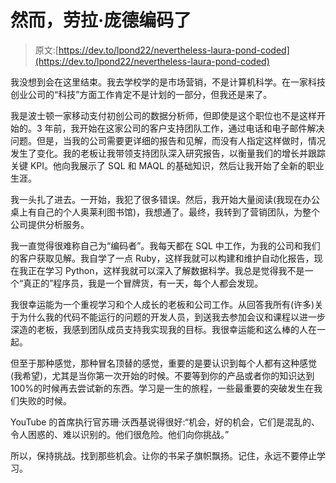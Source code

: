 # 然而，劳拉·庞德编码了

> 原文:[https://dev.to/lpond22/nevertheless-laura-pond-coded](https://dev.to/lpond22/nevertheless-laura-pond-coded)

我没想到会在这里结束。我去学校学的是市场营销，不是计算机科学。在一家科技创业公司的“科技”方面工作肯定不是计划的一部分，但我还是来了。

我是波士顿一家移动支付初创公司的数据分析师，但即使是这个职位也不是这样开始的。3 年前，我开始在这家公司的客户支持团队工作，通过电话和电子邮件解决问题。但是，当我的公司需要更详细的报告和见解，而没有人指定这样做时，情况发生了变化。我的老板让我带领支持团队深入研究报告，以衡量我们的增长并跟踪关键 KPI。他向我展示了 SQL 和 MAQL 的基础知识，然后让我开始了全新的职业生涯。

我一头扎了进去。一开始，我犯了很多错误。然后，我开始大量阅读(我现在办公桌上有自己的个人奥莱利图书馆)，我想通了。最终，我转到了营销团队，为整个公司提供分析服务。

我一直觉得很难称自己为“编码者”。我每天都在 SQL 中工作，为我的公司和我们的客户获取见解。我自学了一点 Ruby，这样我就可以构建和维护自动化报告，现在我正在学习 Python，这样我就可以深入了解数据科学。我总是觉得我不是一个“真正的”程序员，我是一个冒牌货，有一天，每个人都会发现。

我很幸运能为一个重视学习和个人成长的老板和公司工作。从回答我所有(许多)关于为什么我的代码不能运行的问题的开发人员，到送我去参加会议和课程以进一步深造的老板，我感到团队成员支持我实现我的目标。我很幸运能和这么棒的人在一起。

但至于那种感觉，那种冒名顶替的感觉，重要的是要认识到每个人都有这种感觉(我希望)，尤其是当你第一次开始的时候。不要等到你的产品或者你的知识达到 100%的时候再去尝试新的东西。学习是一生的旅程，一些最重要的突破发生在我们失败的时候。

YouTube 的首席执行官苏珊·沃西基说得很好:“机会，好的机会，它们是混乱的、令人困惑的、难以识别的。他们很危险。他们向你挑战。”

所以，保持挑战。找到那些机会。让你的书呆子旗帜飘扬。记住，永远不要停止学习。